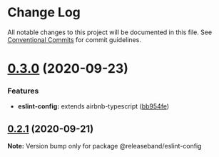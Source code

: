 # Change Log

All notable changes to this project will be documented in this file.
See [Conventional Commits](https://conventionalcommits.org) for commit guidelines.

# [0.3.0](https://github.com/releaseband/node-tools/compare/@releaseband/eslint-config@0.2.1...@releaseband/eslint-config@0.3.0) (2020-09-23)

### Features

- **eslint-config:** extends airbnb-typescript ([bb954fe](https://github.com/releaseband/node-tools/commit/bb954fe4d29013c8b1689ab5100f9d2ce073c6dc))

## [0.2.1](https://github.com/releaseband/node-tools/compare/@releaseband/eslint-config@0.2.0...@releaseband/eslint-config@0.2.1) (2020-09-21)

**Note:** Version bump only for package @releaseband/eslint-config
